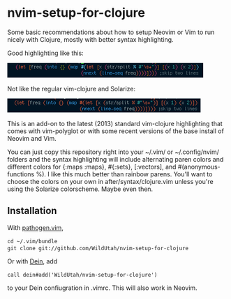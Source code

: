# nvim-setup-for-clojure
Some basic recommendations about how to setup Neovim or Vim to run nicely with Clojure, mostly with better syntax highlighting.

Good highlighting like this:

![example](https://github.com/WildUtah/nvim-setup-for-clojure/raw/master/example.png)

Not like the regular vim-clojure and Solarize:

![bad example](https://github.com/WildUtah/nvim-setup-for-clojure/raw/master/bad-example.png)

This is an add-on to the latest (2013) standard vim-clojure highlighting that comes with vim-polyglot or with some recent versions of the base install of Neovim and Vim.

You can just copy this repository right into your ~/.vim/ or ~/.config/nvim/ folders and the syntax highlighting will include alternating paren colors and different colors for {:maps :maps}, #{:sets}, [:vectors], and #(anonymous-functions %). I like this much better than rainbow parens. You'll want to choose the colors on your own in after/syntax/clojure.vim unless you're using the Solarize colorscheme. Maybe even then.

## Installation

With [pathogen.vim](https://github.com/tpope/vim-pathogen), 

    cd ~/.vim/bundle
    git clone git://github.com/WildUtah/nvim-setup-for-clojure

Or with [Dein](https://github.com/Shougo/dein.vim), add 

    call dein#add('WildUtah/nvim-setup-for-clojure')

to your Dein confiugration in .vimrc. This will also work in Neovim.
